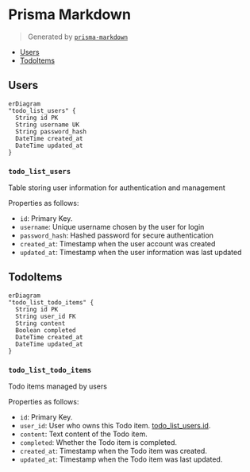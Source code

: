# Prisma Markdown

> Generated by [`prisma-markdown`](https://github.com/samchon/prisma-markdown)

- [Users](#users)
- [TodoItems](#todoitems)

## Users

```mermaid
erDiagram
"todo_list_users" {
  String id PK
  String username UK
  String password_hash
  DateTime created_at
  DateTime updated_at
}
```

### `todo_list_users`

Table storing user information for authentication and management

Properties as follows:

- `id`: Primary Key.
- `username`: Unique username chosen by the user for login
- `password_hash`: Hashed password for secure authentication
- `created_at`: Timestamp when the user account was created
- `updated_at`: Timestamp when the user information was last updated

## TodoItems

```mermaid
erDiagram
"todo_list_todo_items" {
  String id PK
  String user_id FK
  String content
  Boolean completed
  DateTime created_at
  DateTime updated_at
}
```

### `todo_list_todo_items`

Todo items managed by users

Properties as follows:

- `id`: Primary Key.
- `user_id`: User who owns this Todo item. [todo_list_users.id](#todo_list_users).
- `content`: Text content of the Todo item.
- `completed`: Whether the Todo item is completed.
- `created_at`: Timestamp when the Todo item was created.
- `updated_at`: Timestamp when the Todo item was last updated.
